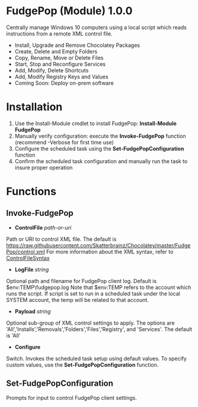 # FudgePop (Module) 1.0.0

Centrally manage Windows 10 computers using a local script which reads instructions from a remote XML control file.

* Install, Upgrade and Remove Chocolatey Packages
* Create, Delete and Empty Folders
* Copy, Rename, Move or Delete Files
* Start, Stop and Reconfigure Services
* Add, Modify, Delete Shortcuts
* Add, Modify Registry Keys and Values
* Coming Soon: Deploy on-prem software

# Installation

  1. Use the Install-Module cmdlet to install FudgePop: **Install-Module FudgePop**
  2. Manually verify configuration: execute the **Invoke-FudgePop** function (recommend -Verbose for first time use)
  3. Configure the scheduled task using the **Set-FudgePopConfiguration** function
  4. Confirm the scheduled task configuration and manually run the task to insure proper operation

# Functions

## Invoke-FudgePop

* **ControlFile** _path-or-uri_

Path or URI to control XML file.  The default is https://raw.githubusercontent.com/Skatterbrainz/Chocolatey/master/FudgePop/control.xml
For more information about the XML syntax, refer to [ControlFileSyntax](https://github.com/Skatterbrainz/Chocolatey/blob/master/FudgePop/ControlFileSyntax.md)

* **LogFile** _string_

Optional path and filename for FudgePop client log. Default is $env:TEMP\fudgepop.log
Note that $env:TEMP refers to the account which runs the script.  If script is set to run in a scheduled task
under the local SYSTEM account, the temp will be related to that account.

* **Payload** _string_

Optional sub-group of XML control settings to apply.  The options are 'All','Installs','Removals','Folders','Files','Registry', and 'Services'.  The default is 'All'

* **Configure**

Switch. Invokes the scheduled task setup using default values.  To specify custom values, use the **Set-FudgePopConfiguration** function.

## Set-FudgePopConfiguration

Prompts for input to control FudgePop client settings.
